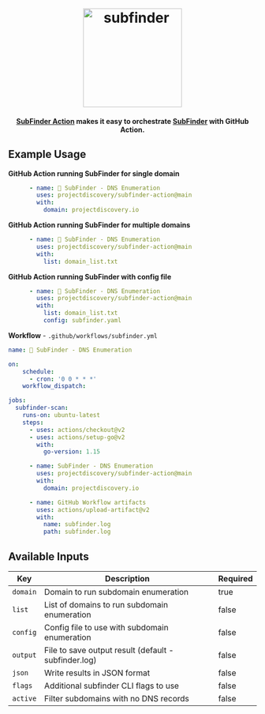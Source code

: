 <h1 align="center">
  <img src="https://github.com/projectdiscovery/subfinder/blob/master/static/subfinder-logo.png" alt="subfinder" width="200px"></a>
  <br>
</h1>

<h4 align="center"><a href="https://github.com/projectdiscovery/subfinder-action">SubFinder Action</a> makes it easy to orchestrate <a href="https://github.com/projectdiscovery/subfinder">SubFinder</a> with GitHub Action.</h4>



Example Usage
-----

**GitHub Action running SubFinder for single domain**

```yaml
      - name: 🔎 SubFinder - DNS Enumeration
        uses: projectdiscovery/subfinder-action@main
        with:
          domain: projectdiscovery.io
```


**GitHub Action running SubFinder for multiple domains**

```yaml
      - name: 🔎 SubFinder - DNS Enumeration
        uses: projectdiscovery/subfinder-action@main
        with:
          list: domain_list.txt
```

**GitHub Action running SubFinder with config file**

```yaml
      - name: 🔎 SubFinder - DNS Enumeration
        uses: projectdiscovery/subfinder-action@main
        with:
          list: domain_list.txt
          config: subfinder.yaml
```

**Workflow** - `.github/workflows/subfinder.yml`


```yaml
name: 🔎 SubFinder - DNS Enumeration

on:
    schedule:
      - cron: '0 0 * * *'
    workflow_dispatch:

jobs:
  subfinder-scan:
    runs-on: ubuntu-latest
    steps:
      - uses: actions/checkout@v2
      - uses: actions/setup-go@v2
        with:
          go-version: 1.15

      - name: SubFinder - DNS Enumeration
        uses: projectdiscovery/subfinder-action@main
        with:
          domain: projectdiscovery.io

      - name: GitHub Workflow artifacts
        uses: actions/upload-artifact@v2
        with:
          name: subfinder.log
          path: subfinder.log
```


Available Inputs
------

| Key      | Description                                          | Required |
| -------- | ---------------------------------------------------- | -------- |
| `domain` | Domain to run subdomain enumeration                  | true     |
| `list`   | List of domains to run subdomain enumeration         | false    |
| `config` | Config file to use with subdomain enumeration        | false    |
| `output` | File to save output result (default - subfinder.log) | false    |
| `json`   | Write results in JSON format                         | false    |
| `flags`  | Additional subfinder CLI flags to use                | false    |
| `active` | Filter subdomains with no DNS records                | false    |


